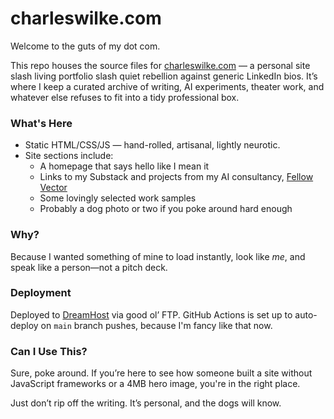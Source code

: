 # charleswilke.com

Welcome to the guts of my dot com.

This repo houses the source files for [charleswilke.com](https://charleswilke.com) — a personal site slash living portfolio slash quiet rebellion against generic LinkedIn bios. It’s where I keep a curated archive of writing, AI experiments, theater work, and whatever else refuses to fit into a tidy professional box.

### What's Here

- Static HTML/CSS/JS — hand-rolled, artisanal, lightly neurotic.
- Site sections include:
  - A homepage that says hello like I mean it
  - Links to my Substack and projects from my AI consultancy, [Fellow Vector](https://fellowvector.com)
  - Some lovingly selected work samples
  - Probably a dog photo or two if you poke around hard enough

### Why?

Because I wanted something of mine to load instantly, look like *me*, and speak like a person—not a pitch deck.

### Deployment

Deployed to [DreamHost](https://dreamhost.com) via good ol’ FTP. GitHub Actions is set up to auto-deploy on `main` branch pushes, because I'm fancy like that now.

### Can I Use This?

Sure, poke around. If you’re here to see how someone built a site without JavaScript frameworks or a 4MB hero image, you're in the right place.

Just don’t rip off the writing. It’s personal, and the dogs will know.
